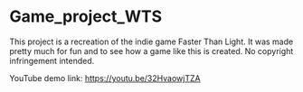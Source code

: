# Game_project_WTS

This project is a recreation of the indie game Faster Than Light. It was made pretty much for fun and to see how a game like this is created. No copyright infringement intended. 

YouTube demo link: https://youtu.be/32HvaowjTZA
